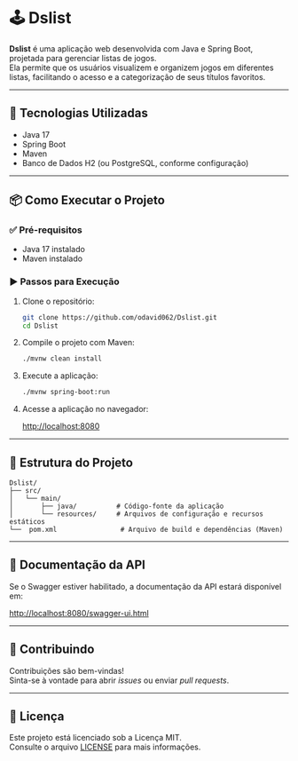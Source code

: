 # 🕹️ Dslist

**Dslist** é uma aplicação web desenvolvida com Java e Spring Boot, projetada para gerenciar listas de jogos.  
Ela permite que os usuários visualizem e organizem jogos em diferentes listas, facilitando o acesso e a categorização de seus títulos favoritos.

---

## 🚀 Tecnologias Utilizadas

- Java 17
- Spring Boot
- Maven
- Banco de Dados H2 (ou PostgreSQL, conforme configuração)

---

## 📦 Como Executar o Projeto

### ✅ Pré-requisitos

- Java 17 instalado
- Maven instalado

### ▶️ Passos para Execução

1. Clone o repositório:

   ```bash
   git clone https://github.com/odavid062/Dslist.git
   cd Dslist
   ```

2. Compile o projeto com Maven:

   ```bash
   ./mvnw clean install
   ```

3. Execute a aplicação:

   ```bash
   ./mvnw spring-boot:run
   ```

4. Acesse a aplicação no navegador:

   [http://localhost:8080](http://localhost:8080)


---

## 📂 Estrutura do Projeto

```
Dslist/
├── src/
│   └── main/
│       ├── java/          # Código-fonte da aplicação
│       └── resources/     # Arquivos de configuração e recursos estáticos
└──  pom.xml                # Arquivo de build e dependências (Maven)

```

---

## 📄 Documentação da API

Se o Swagger estiver habilitado, a documentação da API estará disponível em:

[http://localhost:8080/swagger-ui.html](http://localhost:8080/swagger-ui.html)

---

## 🤝 Contribuindo

Contribuições são bem-vindas!  
Sinta-se à vontade para abrir *issues* ou enviar *pull requests*.

---

## 📜 Licença

Este projeto está licenciado sob a Licença MIT.  
Consulte o arquivo [LICENSE](LICENSE) para mais informações.
